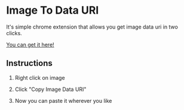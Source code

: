 Image To Data URI
=================

It's simple chrome extension that allows you get image data uri in two clicks.

[You can get it here!](https://chrome.google.com/webstore/detail/image-to-data-uri/adehghofphbkbnodfnjbonhnlfjifjje)

## Instructions
1) Right click on image


2) Click "Copy Image Data URI"


3) Now you can paste it wherever you like 
